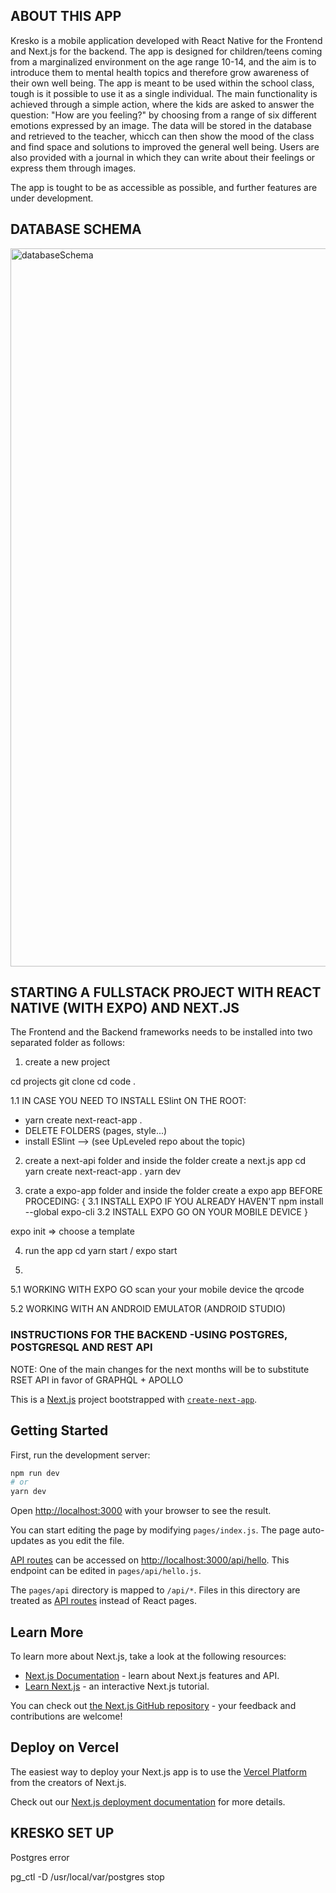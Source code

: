 ## ABOUT THIS APP

Kresko is a mobile application developed with React Native for the Frontend and Next.js for the backend.
The app is designed for children/teens coming from a marginalized environment on the age range 10-14, and the aim is to introduce them to mental health topics and therefore grow awareness of their own well being.
The app is meant to be used within the school class, tough is it possible to use it as a single individual.
The main functionality is achieved through a simple action, where the kids are asked to answer the question: "How are you feeling?" by choosing from a range of six different emotions expressed by an image. The data will be stored in the database and retrieved to the teacher, whicch can then show the mood of the class and find space and solutions to improved the general well being.
Users are also provided with a journal in which they can write about their feelings or express them through images.

The app is tought to be as accessible as possible, and further features are under development.

## DATABASE SCHEMA
<img width="1149" alt="databaseSchema" src="https://user-images.githubusercontent.com/77542450/178927762-8c157d0e-1eca-4227-ba75-70b2eb5a1ae0.png">




## STARTING A FULLSTACK PROJECT WITH REACT NATIVE (WITH EXPO) AND NEXT.JS

The Frontend and the Backend frameworks needs to be installed into two separated folder as follows:

1. create a new project

cd projects
git clone <project url>
cd <project name>
code .

1.1 IN CASE YOU NEED TO INSTALL ESlint ON THE ROOT:

- yarn create next-react-app .
- DELETE FOLDERS (pages, style...)
- install ESlint --> (see UpLeveled repo about the topic)

2. create a next-api folder and inside the folder create a next.js app
   cd <folder name>
   yarn create next-react-app .
   yarn dev

3. crate a expo-app folder and inside the folder create a expo app
   BEFORE PROCEDING: {
   3.1 INSTALL EXPO IF YOU ALREADY HAVEN'T
   npm install --global expo-cli
   3.2 INSTALL EXPO GO ON YOUR MOBILE DEVICE
   }

expo init <project name> => choose a template

4. run the app
   cd <project name>
   yarn start / expo start

5.

5.1 WORKING WITH EXPO GO
scan your your mobile device the qrcode

5.2 WORKING WITH AN ANDROID EMULATOR (ANDROID STUDIO)

### INSTRUCTIONS FOR THE BACKEND -USING POSTGRES, POSTGRESQL AND REST API

NOTE: One of the main changes for the next months will be to substitute RSET API in favor of GRAPHQL + APOLLO

This is a [Next.js](https://nextjs.org/) project bootstrapped with [`create-next-app`](https://github.com/vercel/next.js/tree/canary/packages/create-next-app).

## Getting Started

First, run the development server:

```bash
npm run dev
# or
yarn dev
```

Open [http://localhost:3000](http://localhost:3000) with your browser to see the result.

You can start editing the page by modifying `pages/index.js`. The page auto-updates as you edit the file.

[API routes](https://nextjs.org/docs/api-routes/introduction) can be accessed on [http://localhost:3000/api/hello](http://localhost:3000/api/hello). This endpoint can be edited in `pages/api/hello.js`.

The `pages/api` directory is mapped to `/api/*`. Files in this directory are treated as [API routes](https://nextjs.org/docs/api-routes/introduction) instead of React pages.

## Learn More

To learn more about Next.js, take a look at the following resources:

- [Next.js Documentation](https://nextjs.org/docs) - learn about Next.js features and API.
- [Learn Next.js](https://nextjs.org/learn) - an interactive Next.js tutorial.

You can check out [the Next.js GitHub repository](https://github.com/vercel/next.js/) - your feedback and contributions are welcome!

## Deploy on Vercel

The easiest way to deploy your Next.js app is to use the [Vercel Platform](https://vercel.com/new?utm_medium=default-template&filter=next.js&utm_source=create-next-app&utm_campaign=create-next-app-readme) from the creators of Next.js.

Check out our [Next.js deployment documentation](https://nextjs.org/docs/deployment) for more details.

## KRESKO SET UP

Postgres error

pg_ctl -D /usr/local/var/postgres stop


